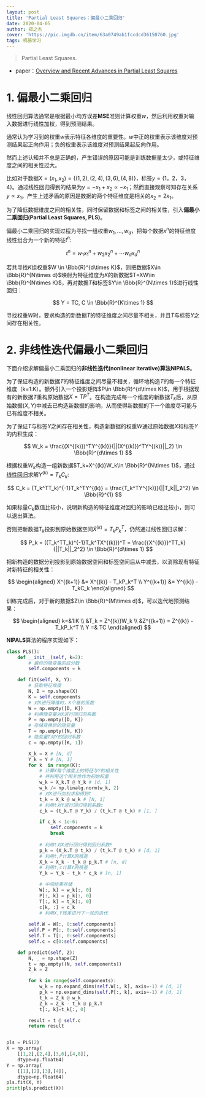 ```yaml
---
layout: post
title: 'Partial Least Squares：偏最小二乘回归'
date: 2020-04-05
author: 郑之杰
cover: 'https://pic.imgdb.cn/item/63a0749ab1fccdcd36150760.jpg'
tags: 机器学习
---
```


> Partial Least Squares.

- paper：[Overview and Recent Advances in Partial Least Squares](https://link.springer.com/chapter/10.1007/11752790_2)

# 1. 偏最小二乘回归

线性回归算法通常是根据最小均方误差**MSE**准则计算权重$w$，然后利用权重对输入数据进行线性加权，得到预测结果。

通常认为学习到的权重$w$表示特征各维度的重要性。$w$中正的权重表示该维度对预测结果起正向作用；负的权重表示该维度对预测结果起反向作用。

然而上述认知并不总是正确的，产生错误的原因可能是训练数据量太少，或特征维度之间的相关性过大。

比如对于数据$X=(x_1,x_2) = \{ (1,2), (2,4), (3,6), (4,8) \}$，标签$y= \{ 1，2，3，4 \}$。通过线性回归得到的结果为$y=-x_1+x_2\propto -x_1$；然而直接观察可知存在关系$y \propto x_1$。产生上述矛盾的原因是数据的两个特征维度是相关的$x_2=2x_1$。

为了降低数据维度之间的相关性，同时保留数据和标签之间的相关性，引入**偏最小二乘回归(Partial Least Squares, PLS)**。

偏最小二乘回归的实现过程为寻找一组权重$w_1,...,w_d$，把每个数据$x^{n}$的特征维度线性组合为一个新的特征$t^{n}$:

$$ t^{n} = w_1x^{n}_1+ w_2x^{n}_2+ \cdots w_dx^{n}_d$$

若共寻找$K$组权重$W \in \Bbb{R}^{d\times K}$，则把数据$X\in \Bbb{R}^{N\times d}$映射为特征维度为$K$的新数据$T=XW\in \Bbb{R}^{N\times K}$，再对数据$T$和标签$Y\in \Bbb{R}^{N\times 1}$进行线性回归：

$$ Y = TC, C \in \Bbb{R}^{K\times 1} $$

寻找权重$W$时，要求构造的新数据$T$的特征维度之间尽量不相关，并且$T$与标签$Y$之间存在相关性。

# 2. 非线性迭代偏最小二乘回归

下面介绍求解偏最小二乘回归的**非线性迭代(nonlinear iterative)**算法**NIPALS**。

为了保证构造的新数据$T$的特征维度之间尽量不相关，循环地构造$T$的每一个特征维度（k=1:K）。额外引入一个投影矩阵$P\in \Bbb{R}^{d\times K}$，用于根据现有的新数据$T$重构原始数据$X=TP^T$。在构造完成每一个维度的新数据$T_k$后，从原始数据$(X,Y)$中减去已构造新数据的影响，从而使得新数据的下一个维度尽可能与已有维度不相关。

为了保证$T$与标签$Y$之间存在相关性，构造新数据的权重$W$通过原始数据$X$和标签$Y$的内积生成：

$$ W_k = \frac{(X^{(k)})^TY^{(k)}}{||(X^{(k)})^TY^{(k)}||_2} \in \Bbb{R}^{d\times 1} $$

根据权重$W_k$构造一组新数据$T_k=X^{(k)}W_k\in \Bbb{R}^{N\times 1}$，通过[线性回归](https://0809zheng.github.io/2020/03/12/regression.html#2-%E6%AD%A3%E8%A7%84%E6%96%B9%E7%A8%8B%E6%B3%95)求解$Y^{(k)}=T_kC_k$:

$$ C_k = (T_k^TT_k)^{-1}T_k^TY^{(k)} = \frac{T_k^TY^{(k)}}{||T_k||_2^2} \in \Bbb{R}^{1} $$

如果标量$C_k$数值比较小，说明新构造的特征维度对回归的影响已经比较小，则可以退出算法。

否则把新数据$T_k$投影到原始数据空间$\hat{X}^{(k)}=T_kP_k^T$，仍然通过线性回归求解：

$$ P_k = ((T_k^TT_k)^{-1}T_k^TX^{(k)})^T = \frac{{X^{(k)}}^TT_k}{||T_k||_2^2} \in \Bbb{R}^{d\times 1} $$

把新构造的数据分别投影到原始数据空间和标签空间后从中减去，以消除现有特征对新特征的相关性：

$$ \begin{aligned} X^{(k+1)} &= X^{(k)} - T_kP_k^T \\ Y^{(k+1)} &= Y^{(k)} - T_kC_k \end{aligned} $$

训练完成后，对于新的数据$Z\in \Bbb{R}^{M\times d}$，可以迭代地预测结果：

$$ \begin{aligned} k=&1:K  \\ &T_k = Z^{(k)}W_k \\ &Z^{(k+1)} = Z^{(k)} - T_kP_k^T \\ Y =& TC \end{aligned} $$

**NIPALS**算法的程序实现如下：

```python
class PLS():
    def __init__(self, k=2):
        # 最终的隐变量的成分数
        self.components = k

    def fit(self, X, Y):
        # 获取特征维度
        N, D = np.shape(X)
        K = self.components
        # 对X进行降维时，K个基的系数 
        W = np.empty([D, K])
        # 利用隐变量对X进行回归的系数
        P = np.empty([D, K])
        # 存储变换后的隐变量
        T = np.empty([N, K])
        # 隐变量T对Y的回归系数
        c = np.empty([K, 1])

        X_k = X # [N, d]
        Y_k = Y # [N, 1]
        for k  in range(K):
            # 计算X每个维度上的特征与Y的相关性
            # 并利用这个相关性作为初始权重
            w_k = X_k.T @ Y_k # [d, 1]
            w_k /= np.linalg.norm(w_k, 2)
            # 对X进行加权求和得到t
            t_k = X_k @ w_k # [N, 1]
            # 利用t对Y进行回归得到系数c    
            c_k = (t_k.T @ Y_k) / (t_k.T @ t_k) # [1, ]

            if c_k < 1e-6:
                self.components = k
                break
        
            # 利用t对X进行回归得到回归系数P
            p_k = (X_k.T @ t_k) / (t_k.T @ t_k) # [d, 1]
            # 利用t,P计算X的残差
            X_k = X_k - t_k @ p_k.T # [n, d]
            # 利用t,c计算Y的残差
            Y_k = Y_k - t_k * c_k # [n, 1]

            # 中间结果存储
            W[:, k] = w_k[:, 0]
            P[:, k] = p_k[:, 0]
            T[:, k] = t_k[:, 0]
            c[k, :] = c_k
            # 利用X,Y残差进行下一轮的迭代
        
        self.W = W[:, 0:self.components]
        self.P = P[:, 0:self.components]
        self.T = T[:, 0:self.components]
        self.c = c[0:self.components]

    def predict(self, Z):
        N, _ = np.shape(Z)
        t = np.empty((N, self.components))
        Z_k = Z

        for k in range(self.components):
            w_k = np.expand_dims(self.W[:, k], axis=-1) # [d, 1]
            p_k = np.expand_dims(self.P[:, k], axis=-1) # [d, 1]
            t_k = Z_k @ w_k
            Z_k = Z_k - t_k @ p_k.T
            t[:, k]=t_k[:, 0]

        result = t @ self.c
        return result


pls = PLS(2)
X = np.array(
    [[1,2],[2,4],[3,6],[4,8]],
    dtype=np.float64)
Y = np.array(
    [[1],[2],[3],[4]],
    dtype=np.float64)
pls.fit(X, Y)
print(pls.predict(X))
```